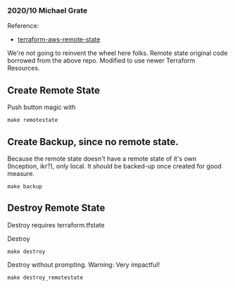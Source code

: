 ### 2020/10 Michael Grate

Reference: 
- [terraform-aws-remote-state](https://github.com/terra-mod/terraform-aws-remote-state.git)

We're not going to reinvent the wheel here folks. Remote state original code borrowed from the above repo. Modified to use newer Terraform Resources.

## Create Remote State

Push button magic with 
```
make remotestate
```

## Create Backup, since no remote state.

Because the remote state doesn't have a remote state of it's own (Inception, ikr?), only local. It should be backed-up once created for good measure.
```
make backup
```

## Destroy Remote State
Destroy requires terraform.tfstate 

Destroy
```
make destroy
```

Destroy without prompting. Warning: Very impactful!
```
make destroy_remotestate
``` 
